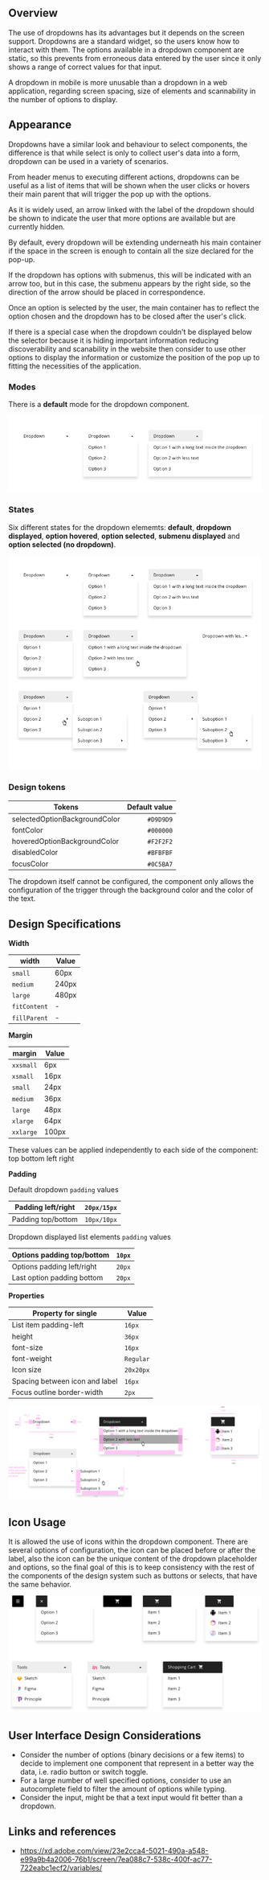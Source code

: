 ## Overview

The use of dropdowns has its advantages but it depends on the screen support. Dropdowns are a standard widget, so the users know how to interact with them. The options available in a dropdown component are static, so this prevents from erroneous data entered by the user since it only shows a range of correct values for that input.

A dropdown in mobile is more unusable than a dropdown in a web application, regarding screen spacing, size of elements and scannability in the number of options to display.

## Appearance

Dropdowns have a similar look and behaviour to select components, the difference is that while select is only to collect user's data into a form, dropdown can be used in a variety of scenarios.

From header menus to executing different actions, dropdowns can be useful as a list of items that will be shown when the user clicks or hovers their main parent that will trigger the pop up with the options.

As it is widely used, an arrow linked with the label of the dropdown should be shown to indicate the user that more options are available but are currently hidden.

By default, every dropdown will be extending underneath his main container if the space in the screen is enough to contain all the size declared for the pop-up.

If the dropdown has options with submenus, this will be indicated with an arrow too, but in this case, the submenu appears by the right side, so the direction of the arrow should be placed in correspondence.

Once an option is selected by the user, the main container has to reflect the option chosen and the dropdown has to be closed after the user's click.

If there is a special case when the dropdown couldn't be displayed below the selector because it is hiding important information reducing discoverability and scanability in the website then consider to use other options to display the information or customize the position of the pop up to fitting the necessities of the application.

### Modes

There is a **default** mode for the dropdown component.

![Dropdown modes](images/dropdown_modes.png)

### States

Six different states for the dropdown elememts: **default**, **dropdown displayed**, **option hovered**, **option selected**, **submenu displayed** and **option selected (no dropdown)**.

![Dropdown modes](images/dropdown_states.png)

### Design tokens

| Tokens                                | Default value |
| ----------------------------------    | ------------: |
| selectedOptionBackgroundColor         |     `#D9D9D9` |
| fontColor                             |     `#000000` |
| hoveredOptionBackgroundColor          |     `#F2F2F2` |
| disabledColor                         |     `#BFBFBF` |
| focusColor                            |     `#0C5BA7` |


The dropdown itself cannot be configured, the component only allows the configuration of the trigger through the background color and the color of the text.

## Design Specifications

**Width**

width | Value
-- | --
`small` | 60px
`medium` | 240px
`large` | 480px
`fitContent` | -
`fillParent` | -

**Margin**

margin | Value
-- | --
`xxsmall` | 6px
`xsmall` | 16px
`small` | 24px
`medium` | 36px
`large` | 48px
`xlarge` | 64px
`xxlarge` | 100px

These values can be applied independently to each side of the component: top bottom left right

**Padding**

Default dropdown `padding` values

| Padding left/right             |   `20px/15px` |
-- | --
| Padding top/bottom             |   `10px/10px` |

Dropdown displayed list elements `padding` values

| Options padding top/bottom    | `10px` |
-- | --
| Options padding left/right    | `20px` |
| Last option padding bottom    | `20px` |


**Properties**

| Property for single             | Value    |
| ------------------------------- | -------- |
| List item padding-left          |`16px`    |
| height                          |`36px`    |
| font-size                       |`16px`    |
| font-weight                     |`Regular` |
| Icon size                       |`20x20px` |
| Spacing between icon and label  |`16px`    |
| Focus outline border-width      |`2px`     |


![Dropdown specifications](images/dropdown_specs.png)

## Icon Usage

It is allowed the use of icons within the dropdown component. There are several options of configuration, the icon can be placed before or after the label, also the icon can be the unique content of the dropdown placeholder and options, so the final goal of this is to keep consistency with the rest of the components of the design system such as buttons or selects, that have the same behavior.

![Icon usage](images/dropdown_icon_usage.png)

## User Interface Design Considerations

- Consider the number of options (binary decisions or a few items) to decide to implement one component that represent in a better way the data, i.e. radio button or switch toggle.
- For a large number of well specified options, consider to use an autocomplete field to filter the amount of options while typing.
- Consider the input, might be that a text input would fit better than a dropdown.

## Links and references

- https://xd.adobe.com/view/23e2cca4-5021-490a-a548-e99a9b4a2006-76b1/screen/7ea088c7-538c-400f-ac77-722eabc1ecf2/variables/

